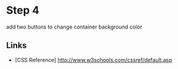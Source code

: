 # Step 4

add two buttons to change container background color

## Links

- [CSS Reference] http://www.w3schools.com/cssref/default.asp

